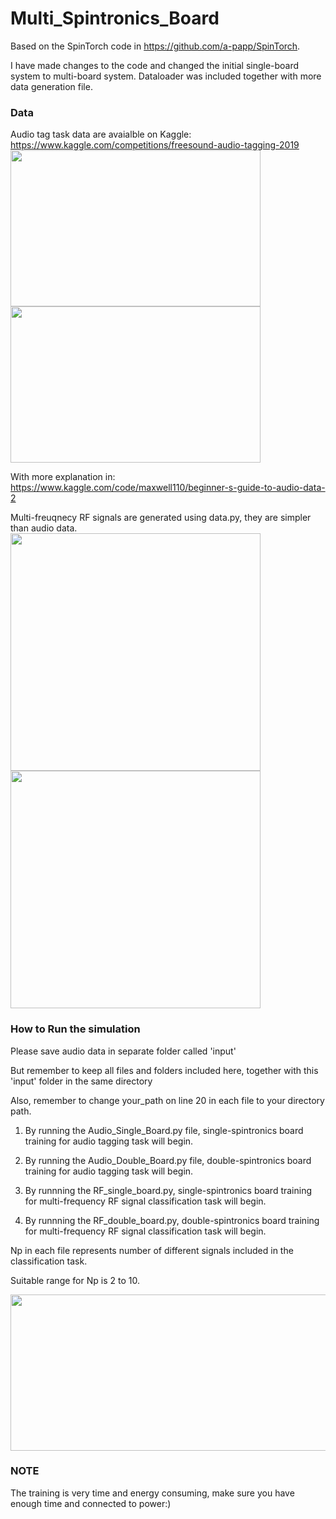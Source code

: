 # Multi_Spintronics_Board
Based on the SpinTorch code in https://github.com/a-papp/SpinTorch. 

I have made changes to the code and changed the initial single-board system to multi-board system. Dataloader was included together with more data generation file.

### Data
Audio tag task data are avaialble on Kaggle: https://www.kaggle.com/competitions/freesound-audio-tagging-2019
<img src="https://github.com/ZelingXiong/Multi_Spintronics_Board/assets/92733114/d69c90e2-ec17-4e1b-9246-f5b0cfcd0671" width="400" height="250">
<img src="https://github.com/ZelingXiong/Multi_Spintronics_Board/assets/92733114/2a6fab37-d619-451d-bde3-73079d9c9c16" width="400" height="250">

With more explanation in: https://www.kaggle.com/code/maxwell110/beginner-s-guide-to-audio-data-2

Multi-freuqnecy RF signals are generated using data.py, they are simpler than audio data.
<img src="https://github.com/ZelingXiong/Multi_Spintronics_Board/assets/92733114/2f2e4dc1-5b41-47eb-a458-e16e03d6c7bd" width="400" height="380">
<img src="https://github.com/ZelingXiong/Multi_Spintronics_Board/assets/92733114/2ac446a0-1a94-45ae-9d1e-366e00d2cb5b" width="400" height="380">


### How to Run the simulation
Please save audio data in separate folder called 'input'

But remember to keep all files and folders included here, together with this 'input' folder in the same directory

Also, remember to change your_path on line 20 in each file to your directory path. 

1) By running the Audio_Single_Board.py file, single-spintronics board training for audio tagging task will begin.

2) By running the Audio_Double_Board.py file, double-spintronics board training for audio tagging task will begin.

3) By runnning the RF_single_board.py, single-spintronics board training for multi-frequency RF signal classification task will begin.

4) By runnning the RF_double_board.py, double-spintronics board training for multi-frequency RF signal classification task will begin.

Np in each file represents number of different signals included in the classification task.

Suitable range for Np is 2 to 10.

<img src="https://github.com/ZelingXiong/Multi_Spintronics_Board/assets/92733114/df24cc1b-74cd-418d-b661-7abcc823d815" width="600" height="250">


### NOTE
The training is very time and energy consuming, make sure you have enough time and connected to power:)
